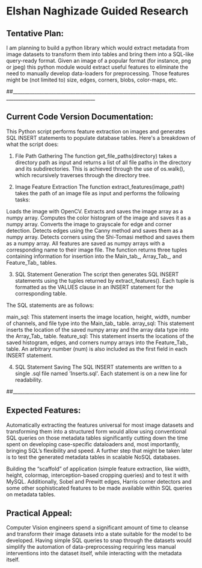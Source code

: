 # Elshan Naghizade Guided Research

## Tentative Plan:
I am planning to build a python library which would extract metadata from image datasets to transform them into tables and bring them into a SQL-like query-ready format. Given an image of a popular format (for instance, png or jpeg) this python module would extract useful features to eliminate the need to manually develop data-loaders for preprocessing. Those features might be (not limited to) size, edges, corners, blobs, color-maps, etc.

##_________________________________________________________________________________________________________________
## Current Code Version Documentation:
This Python script performs feature extraction on images and generates SQL INSERT statements to populate database tables. Here's a breakdown of what the script does:

1. File Path Gathering
The function get_file_paths(directory) takes a directory path as input and returns a list of all file paths in the directory and its subdirectories. This is achieved through the use of os.walk(), which recursively traverses through the directory tree.

2. Image Feature Extraction
The function extract_features(image_path) takes the path of an image file as input and performs the following tasks:

Loads the image with OpenCV.
Extracts and saves the image array as a numpy array.
Computes the color histogram of the image and saves it as a numpy array.
Converts the image to grayscale for edge and corner detection.
Detects edges using the Canny method and saves them as a numpy array.
Detects corners using the Shi-Tomasi method and saves them as a numpy array.
All features are saved as numpy arrays with a corresponding name to their image file. The function returns three tuples containing information for insertion into the Main_tab_, Array_Tab_, and Feature_Tab_ tables.

3. SQL Statement Generation
The script then generates SQL INSERT statements using the tuples returned by extract_features(). Each tuple is formatted as the VALUES clause in an INSERT statement for the corresponding table.

The SQL statements are as follows:

main_sql: This statement inserts the image location, height, width, number of channels, and file type into the Main_tab_ table.
array_sql: This statement inserts the location of the saved numpy array and the array data type into the Array_Tab_ table.
feature_sql: This statement inserts the locations of the saved histogram, edges, and corners numpy arrays into the Feature_Tab_ table.
An arbitrary number (num) is also included as the first field in each INSERT statement.

4. SQL Statement Saving
The SQL INSERT statements are written to a single .sql file named 'Inserts.sql'. Each statement is on a new line for readability.

##____________________________________________________________________________
## Expected Features:
Automatically extracting the features universal for most image datasets and transforming them into a structured form would allow using conventional SQL queries on those metadata tables significantly cutting down the time spent on developing case-specific dataloaders and, most importantly, bringing SQL’s flexibility and speed.
A further step that might be taken later is to test the generated metadata tables in scalable NoSQL databases.

Building the “scaffold” of application (simple feature extraction, like width, height, colormap, interception-based cropping queries) and to test it with MySQL.
Additionally, Sobel and Prewitt edges, Harris corner detectors and some other sophisticated features to be made available within
SQL queries on metadata tables.

## Practical Appeal:
Computer Vision engineers spend a significant amount of time to cleanse and transform their image datasets into a state suitable for the model to be developed. Having simple SQL queries to snap through the datasets would simplify the automation of data-preprocessing requiring less manual interventions into the dataset itself, while interacting with the metadata itself.
